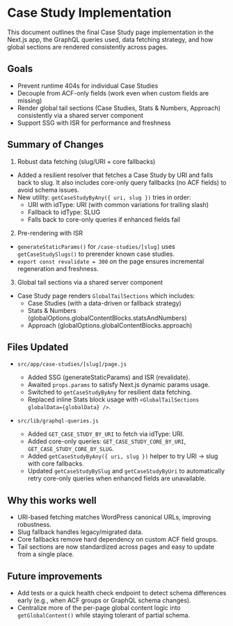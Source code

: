 # Case Study Implementation

This document outlines the final Case Study page implementation in the Next.js app, the GraphQL queries used, data fetching strategy, and how global sections are rendered consistently across pages.

## Goals
- Prevent runtime 404s for individual Case Studies
- Decouple from ACF-only fields (work even when custom fields are missing)
- Render global tail sections (Case Studies, Stats & Numbers, Approach) consistently via a shared server component
- Support SSG with ISR for performance and freshness

## Summary of Changes

1) Robust data fetching (slug/URI + core fallbacks)
- Added a resilient resolver that fetches a Case Study by URI and falls back to slug. It also includes core-only query fallbacks (no ACF fields) to avoid schema issues.
- New utility: `getCaseStudyByAny({ uri, slug })` tries in order:
  - URI with idType: URI (with common variations for trailing slash)
  - Fallback to idType: SLUG
  - Falls back to core-only queries if enhanced fields fail

2) Pre-rendering with ISR
- `generateStaticParams()` for `/case-studies/[slug]` uses `getCaseStudySlugs()` to prerender known case studies.
- `export const revalidate = 300` on the page ensures incremental regeneration and freshness.

3) Global tail sections via a shared server component
- Case Study page renders `GlobalTailSections` which includes:
  - Case Studies (with a data-driven or fallback strategy)
  - Stats & Numbers (globalOptions.globalContentBlocks.statsAndNumbers)
  - Approach (globalOptions.globalContentBlocks.approach)

## Files Updated

- `src/app/case-studies/[slug]/page.js`
  - Added SSG (generateStaticParams) and ISR (revalidate).
  - Awaited `props.params` to satisfy Next.js dynamic params usage.
  - Switched to `getCaseStudyByAny` for resilient data fetching.
  - Replaced inline Stats block usage with `<GlobalTailSections globalData={globalData} />`.

- `src/lib/graphql-queries.js`
  - Added `GET_CASE_STUDY_BY_URI` to fetch via idType: URI.
  - Added core-only queries: `GET_CASE_STUDY_CORE_BY_URI`, `GET_CASE_STUDY_CORE_BY_SLUG`.
  - Added `getCaseStudyByAny({ uri, slug })` helper to try URI → slug with core fallbacks.
  - Updated `getCaseStudyBySlug` and `getCaseStudyByUri` to automatically retry core-only queries when enhanced fields are unavailable.

## Why this works well
- URI-based fetching matches WordPress canonical URLs, improving robustness.
- Slug fallback handles legacy/migrated data.
- Core fallbacks remove hard dependency on custom ACF field groups.
- Tail sections are now standardized across pages and easy to update from a single place.

## Future improvements
- Add tests or a quick health check endpoint to detect schema differences early (e.g., when ACF groups or GraphQL schema changes).
- Centralize more of the per-page global content logic into `getGlobalContent()` while staying tolerant of partial schema.

